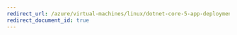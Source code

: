 ```yaml
---
redirect_url: /azure/virtual-machines/linux/dotnet-core-5-app-deployment
redirect_document_id: true
---
```

